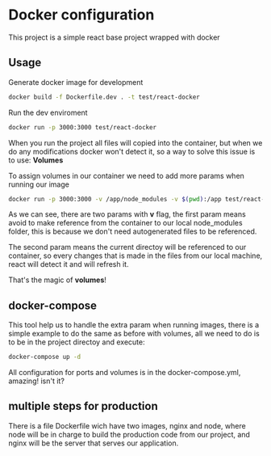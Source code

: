# Docker configuration

This project is a simple react base project wrapped with docker

## Usage

Generate docker image for development

```bash
docker build -f Dockerfile.dev . -t test/react-docker
```

Run the dev enviroment
```bash
docker run -p 3000:3000 test/react-docker
```

When you run the project all files will copied into the container, but when we do any modifications docker won't detect it, so a way to solve this issue is to use: <b>Volumes</b>

To assign volumes in our container we need to add more params when running our image

```bash
docker run -p 3000:3000 -v /app/node_modules -v $(pwd):/app test/react-docker
```

As we can see, there are two params with <b>v</b> flag, the first param means avoid to make reference from the container to our local node_modules folder, this is because we don't need autogenerated files to be referenced.

The second param means the current directoy will be referenced to our container, so every changes that is made in the files from our local machine, react will detect it and will refresh it.

That's the magic of <b>volumes</b>!

## docker-compose

This tool help us to handle the extra param when running images, there is a simple example to do the same as before with volumes, all we need to do is to be in the project directoy and execute:

```bash
docker-compose up -d
```

All configuration for ports and volumes is in the docker-compose.yml, amazing! isn't it?


## multiple steps for production
There is a file Dockerfile wich have two images, nginx and node, where node will be in charge to build the production code from our project, and nginx will be the server that serves our application.

